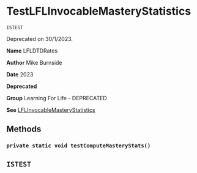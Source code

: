 # TestLFLInvocableMasteryStatistics

`ISTEST`

Deprecated on 30/1/2023.

**Name** LFLDTDRates

**Author** Mike Burnside

**Date** 2023

**Deprecated**

**Group** Learning For Life - DEPRECATED

**See** [LFLInvocableMasteryStatistics](/Learning-For-Life---DEPRECATED/LFLInvocableMasteryStatistics.md)

## Methods

### `private static void testComputeMasteryStats()`

## `ISTEST`
